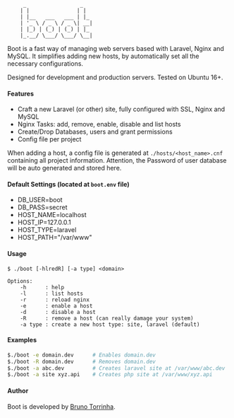 ```
     _                 _
    | |               | |
    | |__   ___   ___ | |_
    | '_ \ / _ \ / _ \| __|
    | |_) | (_) | (_) | |_
    |_.__/ \___/ \___/ \__|
```
Boot is a fast way of managing web servers based with Laravel, Nginx and MySQL. It simplifies adding new hosts, by automatically set all the necessary configurations.

Designed for development and production servers. Tested on Ubuntu 16+.


#### Features
- Craft a new Laravel (or other) site, fully configured with SSL, Nginx and MySQL
- Nginx Tasks: add, remove, enable, disable and list hosts
- Create/Drop Databases, users and grant permissions
- Config file per project

When adding a host, a config file is generated at `./hosts/<host_name>.cnf` containing all project information.
Attention, the Password of user database will be auto generated and stored here.


#### Default Settings (located at `boot.env` file)
- DB_USER=boot
- DB_PASS=secret
- HOST_NAME=localhost
- HOST_IP=127.0.0.1
- HOST_TYPE=laravel
- HOST_PATH="/var/www"


#### Usage
```
$ ./boot [-hlredR] [-a type] <domain>

Options:
    -h      : help
    -l      : list hosts
    -r      : reload nginx
    -e      : enable a host
    -d      : disable a host
    -R      : remove a host (can really damage your system)
    -a type : create a new host type: site, laravel (default)
```


#### Examples
```bash
$./boot -e domain.dev      # Enables domain.dev
$./boot -R domain.dev      # Removes domain.dev
$./boot -a abc.dev         # Creates laravel site at /var/www/abc.dev
$./boot -a site xyz.api    # Creates php site at /var/www/xyz.api
```


#### Author
Boot is developed by [Bruno Torrinha](http://www.torrinha.com).

